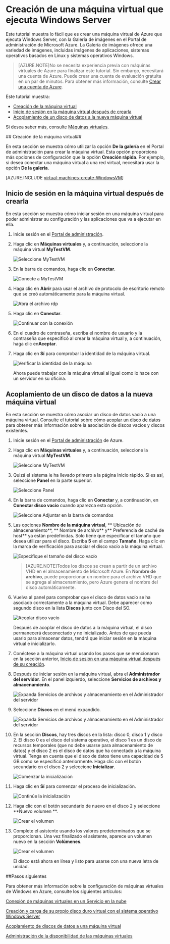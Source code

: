 <properties title="Create a Virtual Machine Running Windows Server" pageTitle="Creación de una máquina virtual con Windows Server" description="Describe cómo crear una máquina virtual de Windows, agregar un disco de datos e iniciar una sesión de forma remota." metaKeywords="" services="virtual machines" solutions="" documentationCenter="" authors="kathydav" videoId="" scriptId="" />

# Creación de una máquina virtual que ejecuta Windows Server #

Este tutorial muestra lo fácil que es crear una máquina virtual de Azure que ejecuta Windows Server, con la Galería de imágenes en el Portal de administración de Microsoft Azure. La Galería de imágenes ofrece una variedad de imágenes, incluidas imágenes de aplicaciones, sistemas operativos basados en Linux y sistemas operativos Windows.

> [AZURE.NOTE]No se necesita experiencia previa con máquinas virtuales de Azure para finalizar este tutorial. Sin embargo, necesitará una cuenta de Azure. Puede crear una cuenta de evaluación gratuita en un par de minutos. Para obtener más información, consulte [Crear una cuenta de Azure](http://www.windowsazure.com/develop/php/tutorials/create-a-windows-azure-account/).

Este tutorial muestra:

- [Creación de la máquina virtual](#createvirtualmachine)
- [Inicio de sesión en la máquina virtual después de crearla](#logon)
- [Acoplamiento de un disco de datos a la nueva máquina virtual](#attachdisk)

Si desea saber más, consulte [Máquinas virtuales](http://go.microsoft.com/fwlink/p/?LinkID=271224).


##<a id="createvirtualmachine"> </a>Creación de la máquina virtual##

En esta sección se muestra cómo utilizar la opción **De la galería** en el Portal de administración para crear la máquina virtual. Esta opción proporciona más opciones de configuración que la opción **Creación rápida**. Por ejemplo, si desea conectar una máquina virtual a una red virtual, necesitará usar la opción **De la galería**.

[AZURE.INCLUDE [virtual-machines-create-WindowsVM](../includes/virtual-machines-create-WindowsVM.md)]

## <a id="logon"> </a>Inicio de sesión en la máquina virtual después de crearla ##

En esta sección se muestra cómo iniciar sesión en una máquina virtual para poder administrar su configuración y las aplicaciones que va a ejecutar en ella.

1. Inicie sesión en el [Portal de administración](http://manage.windowsazure.com).

2. Haga clic en **Máquinas virtuales** y, a continuación, seleccione la máquina virtual  **MyTestVM**.

	![Seleccione MyTestVM](./media/CreateVirtualMachineWindowsTutorial/selectvm.png)

3. En la barra de comandos, haga clic en **Conectar**.

	![Conecte a MyTestVM](./media/CreateVirtualMachineWindowsTutorial/commandbarconnect.png)
	
4. Haga clic en **Abrir** para usar el archivo de protocolo de escritorio remoto que se creó automáticamente para la máquina virtual.

	![Abra el archivo rdp](./media/CreateVirtualMachineWindowsTutorial/openrdp.png)
	
5. Haga clic en **Conectar**.

	![Continuar con la conexión](./media/CreateVirtualMachineWindowsTutorial/connectrdc.png)

6. En el cuadro de contraseña, escriba el nombre de usuario y la contraseña que especificó al crear la máquina virtual y, a continuación, haga clic en**Aceptar**.

7. Haga clic en **Sí** para comprobar la identidad de la máquina virtual.

	![Verificar la identidad de la máquina](./media/CreateVirtualMachineWindowsTutorial/certificate.png)

	Ahora puede trabajar con la máquina virtual al igual como lo hace con un servidor en su oficina.

## <a id="attachdisk"> </a>Acoplamiento de un disco de datos a la nueva máquina virtual ##

En esta sección se muestra cómo asociar un disco de datos vacío a una máquina virtual. Consulte el tutorial sobre cómo [acoplar un disco de datos](../articles/storage-windows-attach-disk.md) para obtener más información sobre la asociación de discos vacíos y discos existentes.

1. Inicie sesión en el [Portal de administración](http://manage.windowsazure.com) de Azure.

2. Haga clic en **Máquinas virtuales** y, a continuación, seleccione la máquina virtual **MyTestVM**.

	![Seleccione MyTestVM](./media/CreateVirtualMachineWindowsTutorial/selectvm.png)
	
3. Quizá el sistema le ha llevado primero a la página Inicio rápido. Si es así, seleccione **Panel** en la parte superior.

	![Seleccione Panel](./media/CreateVirtualMachineWindowsTutorial/dashboard.png)

4. En la barra de comandos, haga clic en **Conectar** y, a continuación, en **Conectar disco vacío** cuando aparezca esta opción.

	![Seleccione Adjuntar en la barra de comandos](./media/CreateVirtualMachineWindowsTutorial/commandbarattach.png)

5. Las opciones **Nombre de la máquina virtual**, ** Ubicación de almacenamiento**, ** Nombre de archivo** y** Preferencia de caché de host** ya están predefinidas. Solo tiene que especificar el tamaño que desea utilizar para el disco. Escriba **5** en el campo **Tamaño**. Haga clic en la marca de verificación para asociar el disco vacío a la máquina virtual.

	![Especifique el tamaño del disco vacío](./media/CreateVirtualMachineWindowsTutorial/emptydisksize.png)
	
	>[AZURE.NOTE]Todos los discos se crean a partir de un archivo VHD en el almacenamiento de Microsoft Azure. En **Nombre de archivo**, puede proporcionar un nombre para el archivo VHD que se agrega al almacenamiento, pero Azure genera el nombre del disco automáticamente.

6. Vuelva al panel para comprobar que el disco de datos vacío se ha asociado correctamente a la máquina virtual. Debe aparecer como segundo disco en la lista **Discos** junto con Disco del SO.

	![Acoplar disco vacío](./media/CreateVirtualMachineWindowsTutorial/disklistwithdatadisk.png)

	Después de acoplar el disco de datos a la máquina virtual, el disco permanecerá desconectado y no inicializado. Antes de que pueda usarlo para almacenar datos, tendrá que iniciar sesión en la máquina virtual e inicializarlo.

7. Conéctese a la máquina virtual usando los pasos que se mencionaron en la sección anterior, [Inicio de sesión en una máquina virtual después de su creación](#logon).

8. Después de iniciar sesión en la máquina virtual, abra el **Administrador del servidor**. En el panel izquierdo, seleccione **Servicios de archivos y almacenamiento**.

	![Expanda Servicios de archivos y almacenamiento en el Administrador del servidor](./media/CreateVirtualMachineWindowsTutorial/fileandstorageservices.png)

9. Seleccione **Discos** en el menú expandido.

	![Expanda Servicios de archivos y almacenamiento en el Administrador del servidor](./media/CreateVirtualMachineWindowsTutorial/selectdisks.png)
	
10. En la sección **Discos**, hay tres discos en la lista: disco 0, disco 1 y disco 2. El disco 0 es el disco del sistema operativo, el disco 1 es un disco de recursos temporales (que no debe usarse para almacenamiento de datos) y el disco 2 es el disco de datos que ha conectado a la máquina virtual. Tenga en cuenta que el disco de datos tiene una capacidad de 5 GB como se especificó anteriormente. Haga clic con el botón secundario en el disco 2 y seleccione **Inicializar**.

	![Comenzar la inicialización](./media/CreateVirtualMachineWindowsTutorial/initializedisk.png)

11. Haga clic en **Sí** para comenzar el proceso de inicialización.

	![Continúe la inicialización](./media/CreateVirtualMachineWindowsTutorial/yesinitialize.png)

12. Haga clic con el botón secundario de nuevo en el disco 2 y seleccione **Nuevo volumen **.

	![Crear el volumen](./media/CreateVirtualMachineWindowsTutorial/initializediskvolume.png)

13. Complete el asistente usando los valores predeterminados que se proporcionan. Una vez finalizado el asistente, aparece un volumen nuevo en la sección **Volúmenes**.

	![Crear el volumen](./media/CreateVirtualMachineWindowsTutorial/newvolumecreated.png)

	El disco está ahora en línea y listo para usarse con una nueva letra de unidad.
	
##Pasos siguientes 

Para obtener más información sobre la configuración de máquinas virtuales de Windows en Azure, consulte los siguientes artículos:

[Conexión de máquinas virtuales en un Servicio en la nube](../articles/cloud-services-connect-virtual-machine.md)

[Creación y carga de su propio disco duro virtual con el sistema operativo Windows Server](../articles/virtual-machines-create-upload-vhd-windows-server.md)

[Acoplamiento de discos de datos a una máquina virtual](../articles/storage-windows-attach-disk.md)

[Administración de la disponibilidad de las máquinas virtuales](../articles/manage-availability-virtual-machines.md)

[About virtual machines in Azure]: #virtualmachine
[How to create the virtual machine]: #custommachine
[How to log on to the virtual machine after you create it]: #logon
[How to attach a data disk to the new virtual machine]: #attachdisk
[How to set up communication with the virtual machine]: #endpoints



<!--HONumber=52-->
